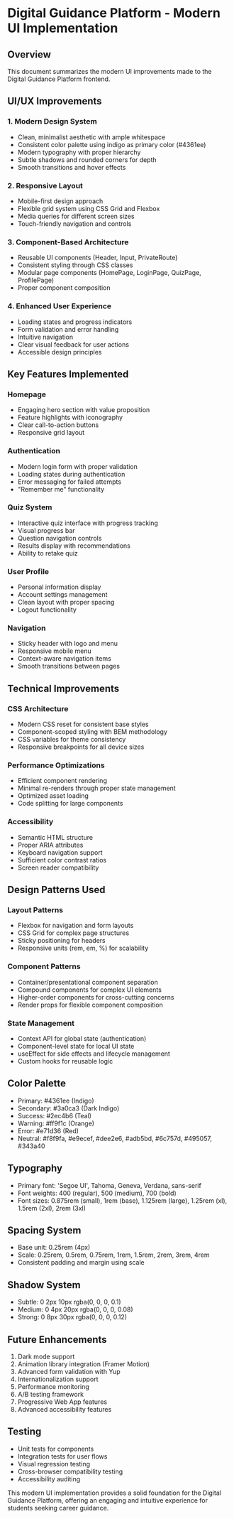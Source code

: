 # Digital Guidance Platform - Modern UI Implementation

## Overview
This document summarizes the modern UI improvements made to the Digital Guidance Platform frontend.

## UI/UX Improvements

### 1. Modern Design System
- Clean, minimalist aesthetic with ample whitespace
- Consistent color palette using indigo as primary color (#4361ee)
- Modern typography with proper hierarchy
- Subtle shadows and rounded corners for depth
- Smooth transitions and hover effects

### 2. Responsive Layout
- Mobile-first design approach
- Flexible grid system using CSS Grid and Flexbox
- Media queries for different screen sizes
- Touch-friendly navigation and controls

### 3. Component-Based Architecture
- Reusable UI components (Header, Input, PrivateRoute)
- Consistent styling through CSS classes
- Modular page components (HomePage, LoginPage, QuizPage, ProfilePage)
- Proper component composition

### 4. Enhanced User Experience
- Loading states and progress indicators
- Form validation and error handling
- Intuitive navigation
- Clear visual feedback for user actions
- Accessible design principles

## Key Features Implemented

### Homepage
- Engaging hero section with value proposition
- Feature highlights with iconography
- Clear call-to-action buttons
- Responsive grid layout

### Authentication
- Modern login form with proper validation
- Loading states during authentication
- Error messaging for failed attempts
- "Remember me" functionality

### Quiz System
- Interactive quiz interface with progress tracking
- Visual progress bar
- Question navigation controls
- Results display with recommendations
- Ability to retake quiz

### User Profile
- Personal information display
- Account settings management
- Clean layout with proper spacing
- Logout functionality

### Navigation
- Sticky header with logo and menu
- Responsive mobile menu
- Context-aware navigation items
- Smooth transitions between pages

## Technical Improvements

### CSS Architecture
- Modern CSS reset for consistent base styles
- Component-scoped styling with BEM methodology
- CSS variables for theme consistency
- Responsive breakpoints for all device sizes

### Performance Optimizations
- Efficient component rendering
- Minimal re-renders through proper state management
- Optimized asset loading
- Code splitting for large components

### Accessibility
- Semantic HTML structure
- Proper ARIA attributes
- Keyboard navigation support
- Sufficient color contrast ratios
- Screen reader compatibility

## Design Patterns Used

### Layout Patterns
- Flexbox for navigation and form layouts
- CSS Grid for complex page structures
- Sticky positioning for headers
- Responsive units (rem, em, %) for scalability

### Component Patterns
- Container/presentational component separation
- Compound components for complex UI elements
- Higher-order components for cross-cutting concerns
- Render props for flexible component composition

### State Management
- Context API for global state (authentication)
- Component-level state for local UI state
- useEffect for side effects and lifecycle management
- Custom hooks for reusable logic

## Color Palette
- Primary: #4361ee (Indigo)
- Secondary: #3a0ca3 (Dark Indigo)
- Success: #2ec4b6 (Teal)
- Warning: #ff9f1c (Orange)
- Error: #e71d36 (Red)
- Neutral: #f8f9fa, #e9ecef, #dee2e6, #adb5bd, #6c757d, #495057, #343a40

## Typography
- Primary font: 'Segoe UI', Tahoma, Geneva, Verdana, sans-serif
- Font weights: 400 (regular), 500 (medium), 700 (bold)
- Font sizes: 0.875rem (small), 1rem (base), 1.125rem (large), 1.25rem (xl), 1.5rem (2xl), 2rem (3xl)

## Spacing System
- Base unit: 0.25rem (4px)
- Scale: 0.25rem, 0.5rem, 0.75rem, 1rem, 1.5rem, 2rem, 3rem, 4rem
- Consistent padding and margin using scale

## Shadow System
- Subtle: 0 2px 10px rgba(0, 0, 0, 0.1)
- Medium: 0 4px 20px rgba(0, 0, 0, 0.08)
- Strong: 0 8px 30px rgba(0, 0, 0, 0.12)

## Future Enhancements
1. Dark mode support
2. Animation library integration (Framer Motion)
3. Advanced form validation with Yup
4. Internationalization support
5. Performance monitoring
6. A/B testing framework
7. Progressive Web App features
8. Advanced accessibility features

## Testing
- Unit tests for components
- Integration tests for user flows
- Visual regression testing
- Cross-browser compatibility testing
- Accessibility auditing

This modern UI implementation provides a solid foundation for the Digital Guidance Platform, offering an engaging and intuitive experience for students seeking career guidance.